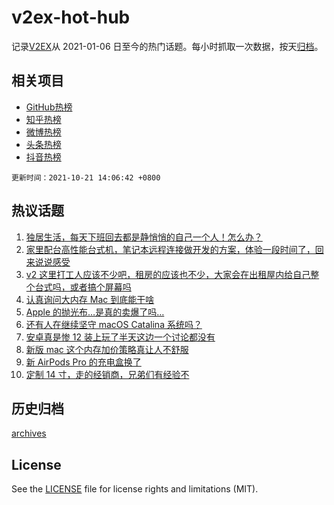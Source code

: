 # v2ex-hot-hub

 记录[V2EX](https://www.v2ex.com/)从 2021-01-06 日至今的热门话题。每小时抓取一次数据，按天[归档](archives)。
 
 ## 相关项目

- [GitHub热榜](https://github.com/snaildev/github-hot-hub)
- [知乎热榜](https://github.com/snaildev/zhihu-hot-hub)
- [微博热榜](https://github.com/snaildev/weibo-hot-hub)
- [头条热榜](https://github.com/snaildev/toutiao-hot-hub)
- [抖音热榜](https://github.com/snaildev/douyin-hot-hub)


 `更新时间：2021-10-21 14:06:42 +0800`

## 热议话题

1. [独居生活，每天下班回去都是静悄悄的自己一个人！怎么办？](https://www.v2ex.com/t/809267)
1. [家里配台高性能台式机，笔记本远程连接做开发的方案，体验一段时间了，回来说说感受](https://www.v2ex.com/t/809259)
1. [v2 这里打工人应该不少吧，租房的应该也不少，大家会在出租屋内给自己整个台式吗，或者搞个屏幕吗](https://www.v2ex.com/t/809392)
1. [认真询问大内存 Mac 到底能干啥](https://www.v2ex.com/t/809265)
1. [Apple 的抛光布…是真的卖爆了吗…](https://www.v2ex.com/t/809283)
1. [还有人在继续坚守 macOS Catalina 系统吗？](https://www.v2ex.com/t/809272)
1. [安卓真是惨 12 装上玩了半天这边一个讨论都没有](https://www.v2ex.com/t/809215)
1. [新版 mac 这个内存加价策略真让人不舒服](https://www.v2ex.com/t/809209)
1. [新 AirPods Pro 的充电盒换了](https://www.v2ex.com/t/809422)
1. [定制 14 寸，走的经销商，兄弟们有经验不](https://www.v2ex.com/t/809397)

## 历史归档

[archives](archives)

## License

See the [LICENSE](LICENSE) file for license rights and limitations (MIT).
